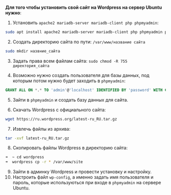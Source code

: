 **Для того чтобы установить свой сайт на Wordpress на сервер Ubuntu нужно**:
1. Установить `apache2 mariadb-server mariadb-client php phpmyadmin`:
```bash
sudo apt install apache2 mariadb-server mariadb-client php phpmyadmin php-mbstring php-gettext-languages
```

2. Создать директорию сайта по пути: `/var/www/название сайта`
```bash
sudo mkdir назвние_сайта
```

3. Задать права всем файлам сайта: `sudo chmod -R 755 директория_сайта`

4. Возможно нужно создать пользователя для базы данных, под которым потом нужно будет заходить в `phpmyadmin`:
```sql
GRANT ALL ON *.* TO 'admin'@'localhost' IDENTIFIED BY 'password' WITH GRANT OPTION;
```

5. Зайти в `phpmyadmin` и создать базу данных для сайта.

6. Скачать Wordpress с официального сайта:
```bash
wget https://ru.wordpress.org/latest-ru_RU.tar.gz
```

7. Извлечь файлы из архива:
```bash
tar -xvf latest-ru_RU.tar.gz
```

8. Скопировать файлы Wordpress в директорию сайта:
```bash
➜  ~ cd wordpress 
➜  wordpress cp -r * /var/www/site
```

9. Зайти в админку Wordpress и провести установку и настройку.
10. Настроить файл `wp-config`, а именно задать имя пользователя и пароль, которые используються при входе в `phpmyadmin` на сервере Ubuntu.
